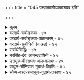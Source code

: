 +++
title = "045 यत्त्वाकाशोऽवकाशप्रद इति"

+++
<details><summary>मूलम्</summary>

यत्त्वाकाशोऽवकाशप्रद इति कथितं शास्त्रतस्तत्र याऽसावन्योन्यं(न्य) स्पर्शभाजां विहतिरिह न सा प्राच्यतत्त्वेष्विव स्यात् ।  
इत्यैदंपर्यमूह्यं न यदि कथमिवान्येषु लभ्योऽवकाशः सिद्धादेः स्वप्रभावाज्जल इव कथितो युज्यते मज्जनादिः ॥ ४५ ॥
</details>

<details><summary>वरदार्य-सर्वाङ्कषा - ४५</summary>

शरीरोपादानभूतानां पञ्चभूतानामसाधारणकार्यगणनप्रकरणे, ‘पृथिव्याः धारणम्, जलस्य आप्यायनम्, तेजसः पाचनम्, वायोः शोषणम्, आकाशस्य अवकाशदानम्' इत्यादि तत्तत्प्रकरणेषु श्रूयते । भुक्तस्यान्नस्य 



[[92]]

[आकाशानुमानान्तरनिरासः ] 

45. 

यत्त्वाकाशोऽवकाशप्रद इति कथितं शास्त्रतः, तत्र याऽसौ 

अन्योन्यस्पर्शभाजां विहतिरिह, न सा प्राच्यतत्त्वेष्विव स्यात् । इत्यैदम्पर्यमूह्यं, न यदि, कथमिवान्येषु लभ्योऽवकाशः 

सिद्धादेः स्वप्रभावाज्जल इव कथितो युज्यते मज्जनादिः ॥45॥ 

गलद्वाराऽन्तर्गमनाद्यर्थमाकाशस्यावश्यकत्वात् अवकाशदानमाकाशस्य कार्यमित्यर्थः । निष्क्रमणम्, प्रवेशनमपि अवकाशदानस्य रूपान्तरम् । अतः कार्येण कारणानुमानस्य सर्वसंमतत्वात्, निष्क्रमणादिकार्येण तद्धेतोराकाशस्यानुमाने का हानिः ? इत्याशङ्कामनूद्य परिहरति - यत्त्वित्यादिना । यत्तु आकाशः अवकाशप्रदः इति शास्त्रतः कथितम्, अत्र 'शरीरेष्ववकाशं च नभः कुर्यात्तथा परः' इति शास्त्रमानन्ददायिन्यामुदाहृतम् । **तत्र** = तद्विषये **इति** = **एवंप्रकाऐदम्पर्यम्** = तात्पर्यम् **ऊह्यम्** = ऊहनीयम् । एवंप्रकारमिति कोऽयं प्रकार : ? इत्यत्राह - स्पर्शभाजां या असौ अन्योन्यं विहतिः, सा प्राच्यतत्त्वेष्विव इह न स्यात् इति ऐदंपर्यमूह्यमित्यन्वयः । ' स्पर्शवतां सप्रतिघत्वम् **'** = स्पर्शवन्तः घटपटादयः एककालैकदेशावच्छेदेन न मिलन्ति । द्वौ घटौ, घटपटौ वा एकस्मिन् देशे एकस्मिन् काले स्थातुं न प्रभवतः। तथा मेलने परस्परम् आघातः स्यादिति नियमः । सेयं व्याहतिः आकाशापेक्षया **प्राच्यानि** = एतदनन्तरपूर्वाणि यानि तत्त्वानि स्पर्शवन्ति वाय्वग्निजलपृथिवीरूपाणि, तेष्विव आकाशे न **स्यात्** = न भवति, आकाशे स्पर्शाभावात् इति **बोधनाय** = आकाशस्य सर्वत्रावकाशो वर्तत इति ज्ञापनार्थम् 'आकाशोऽवकाशप्रदः' इत्युच्यते, न तु तेनाकाशानुमानमिष्टम् । न **यदि** = एवमनङ्गीकारे **अन्येषु** = आकाशात् प्राक्तनेषु महदहङ्कारादिषु अवकाशः कथमिव लभ्यः ? तेषामपि स्पर्शशून्यत्वात् परस्परं सप्रतिघत्वाभावात् अवकाशप्रदत्वं वर्तते । अतः आकाश एक एव अवकाशप्रद इति न युक्तम् ॥ 

[[1]]

ननु सिद्धपुरुषाः जले भूमावपि निमज्जन्तीति वदन्ति । भूमेः सिद्धपुरुषदेहस्य च स्पर्शवत्त्वात् सप्रतिघत्वमवर्जनीयमिति, उक्तशास्त्रं कथं प्रमाणम् ? कथं वा भूमौ निमज्जनमिति चेत्, तत्राह - सिद्धादेरित्यादि । आदिना तत्तुल्याः देवाः गृह्यन्ते । तेषां **स्वप्रभावात्** = सिद्धानां योगाभ्यासादिजन्यात् प्रभावात्, देवानां धर्मविशेषवशात् जले **इव** =जले यथा सर्वेषां मज्जनम्, तथा भूमावपि **मज्जनादिः** = निमज्जनम्, उन्मज्जनं च **कथितः** = योगशास्त्रेषु अभिहितः युज्यते । स न सहजः । अतः नोक्तनियमविरोधः । 'सर्वे नियमाः सापवादाः' इत्यस्त्याभाणकः । वह्नेर्दाहकत्वं स्वभावस्सर्वविदितः । मणिमन्त्रौषधादिप्रयोगे दाहो न भवति । अत एव नियमानां सर्वेषामपि आदौ 'असति विरोधे ' इति योजयन्ति । यथा 'सर्वं वाक्यं सावधारणम्” इति नियमस्य ‘असति विरोधे सर्वं वाक्यं सावधारणम्' इत्येवार्थः । अतः प्रकृते आकाशस्य नानुमानात्सिद्धिः । अस्माभिः जले मज्जनवेलायां जलस्य द्रवत्वेन जलावयवानां पार्श्वतो गमनात् सप्रतिघत्वनियमस्य यथापवादः, तथा पृथिव्यादौ योगजप्रभावात् नियमस्यापवाद इति भावः । तथा च निष्क्रमणादिलिङ्गैरपि नाकाशानुमानसंभवः, किन्तु श्रुत्यैवाकाशसिद्धिः ॥ ४५ ॥
</details>

<details><summary>वरदार्य-सर्वाङ्कषा-पाठान्तरम् - ४५</summary>

शरीरोपादानभूतानां पञ्चभूतानामसाधारणकार्यगणनप्रकरणे, 'पृथिव्याः धारणम्‌, जलस्य आप्यायनम्‌, तेजसः पाचनम्‌, वायोः शोषणम्‌, आकाशस्य अवकाशदानम्‌' इत्यादि तत्तत्प्रकरणेषु श्रूयते । भूक्तस्यान्नस्य गलद्वाराऽन्तर्गमनाद्यर्थपाकाशस्यावश्यकत्वात्‌ अवकाशदानमाकाशस्य कार्यमित्यर्थः । निष्क्रमणम्‌, प्रवेशनमपि अवकाशदानस्य रूपान्तरम्‌ । अतः कार्येण कारणानुमानस्य सर्वसंमतत्वात्‌, निष्क्रमणादिकार्येण तद्धेतोराकाशस्यानुमाने का हानिः? इत्याशङ्कामनूद्य परिहरति - यत्त्वित्यादिना । यत्तु आकाशः अवकाशप्रदः इति शास्त्रतः कथितम्‌, अत्र 'शरीरेष्ववकाशं च नभः कुर्यात्तथा परः' इति शास्त्रमानन्ददायिन्यामुदाहृतम्‌ । तत्र = तद्विषये इति = एवंप्रकारम् ऐदम्पर्यम्‌ = तात्पर्यम्‌ ऊह्यम्‌ = ऊहनीयम्‌ । एवंप्रकारमिति कोऽयं प्रकारः? इत्यत्राह ~ स्पर्शभाजां या असौ अन्योन्यं विहतिः, सा प्राच्यतत्त्वेष्विव इह न स्यात्‌ इति ऐदंपर्यमृह्यमित्यन्वयः । 'स्पर्शवतां सप्रतिघत्वम्‌' = स्पर्शवन्तः घटपटादयः एककालैकदेशावच्छेदेन न मिलन्ति । द्वौ घटौ, घटपटौ वा एकस्मिन्‌ देशे एकस्मिन्‌ काले स्थातुं न प्रभवतः । तथा मेलने परस्परम्‌ आघातः स्यादिति नियमः । सेयं व्याहतिः आकाशापेक्षया प्राच्यानि = एतदनन्तरपूर्वाणि यानि तत्त्वानि स्पर्शवन्ति वाय्वग्निजलपृथिवीरूपणि, तेष्विव आकाशे न स्यात्‌ = न भवति, आकाशे स्पर्शाभावात्‌ इति बोधनाय = आकाशस्य सर्वत्रावकाशो वर्तत इति ज्ञापनार्थम्‌ 'आकाशोऽवकाशप्रदः' इत्युच्यते, न तु तेनाकाशानुमानमिष्टम्‌ । न यदि = एवमनङ्गीकारे अन्येषु = आकाशात्‌ प्राक्तनेषुं महदहङ्कारादिषु अवकाशः कथमिव लभ्यः? तेषामपि स्पर्शशून्यत्वात्‌ परस्परं सप्रतिघत्वाभावात्‌ अवकाशप्रदत्वं वर्तते । अतः आकाश एक एव अवकाशप्रद इति न युक्तम्‌ ॥   
ननु सिद्धपुरुषाः जले भूमावपि निमज्जन्तीति वदन्ति । भूमेः सिद्धपुरुषदेहस्य च स्पर्शवत्त्वात्‌ सप्रतिघत्वमवर्जनीयमिति, उक्तशास्त्रं कथं प्रमाणम्‌? कथं वा भूमौ निमज्जनमिति चेत्‌, तत्राह - सिद्धादेरित्यादि । आदिना तत्तुल्याः देवाः गृह्यन्ते । तेषां स्वप्रभावात्‌ = सिद्धानां योगाभ्यासादिजन्यात्‌ प्रभावात्‌, देवानां धर्मविशेषवशात्‌ जले इव = जले यथा सर्वेषां मज्जनम्‌, तथा भूमावपि मज्जनादिः = निमज्जनम्‌, उन्मज्जनं च कथितः = योगशासस्त्रेषु अभिहितः युज्यते । स न सहजः । अतः नोक्तनियमविरोधः । 'सर्वे नियमाः सापवादाः' इत्यस्त्याभाणकः । वह्नेर्दाहकत्वं स्वभावस्सर्वविदितः । मणिमन्त्रौषधादिप्रयोगे दाहो न भवति । अत एव नियमानां सर्वेषामपि आदौ 'असति विरोधे' इति योजयन्ति । यथा 'सर्वं वाक्यं सावधारणम्‌' इति नियमस्य 'असति विरोधे सर्वं वाक्यं सावधारणम्‌' इत्येवार्थः । अतः प्रकृते आकाशस्य नानुमानात्सिद्धिः । अस्माभिः जले मज्जनवेलायां जलस्य द्रवत्वेन जलावयवानां पर्श्वतो गमनात्‌ सप्रतिघत्वनियमस्य यथापवादः, तथा पृथिव्यादौ योगजप्रभावात्‌ नियमस्यापवाद इति भावः । तथा च निष्क्रमणादिलिङ्गैरपि नाकाशानुमानसंभवः, किन्तु श्रुत्यैवाकाशसिद्धिः ॥ ४५ ॥
</details>

<details><summary>वरदार्य-सुबोधिनी (कन्नड) - ४५</summary>

पञ्च भूतगळिन्द आद मानव शरीरदल्लि आकाश अवकाशवन्नु कल्पि सुत्तदॆ ऎन्दु शास्त्रगळल्लि हेळिरुवुदरिन्दलू, प्रवेश निर्गमनादिगळिन्दलू आकाशवन्नु अनुमान माडुवुदरल्लि तप्पेनु? ऎम्ब प्रश्नॆगॆ उत्तरवन्नु हेळुत्तारॆ आकाशः अवकाशप्रदः इति शास्त्रतः यत्तु कथितं, तत्र स्पर्शभाजां अनन्यं या अस् विहतिः, सा प्राच्यतन इह न स्यात्, इति ऐदम्पर्यं ऊहूं आकाशवु अवकाशवन्नु कल्पिसुत्तदॆ ऎन्दु शास्त्रदिन्द यावुदॊन्दु हेळ ल्पट्टित्तो, आ विषयदल्लि स्पर्शवन्नुळ्ळ पदार्थगळिगॆ परस्पर घर्षणॆ यागुवुदॆम्ब याव ऒन्दु प्रसिद्ध न्यायविदॆयो, अन्तह घर्षणॆ मुन्दिन पृथिव्यादि तत्त्वगळल्लिरुवन्तॆ ई आकाशदल्लि आगुवुदिल्ल ऎन्दु तात्पर्यवन्नु ऊहिसतक्कद्दु. स्पर्शवुळ्ळ ऎरडु पदार्थगळु ऒन्दे जागदल्लि बन्दरॆ परस्पर घर्षणॆ अनिवार्य ऎम्ब सर्व प्रसिद्धवाद नियम आकाशक्कॆ स्पर्शविल्लवाद्दरिन्द अन्वयिसुवुदिल्ल ऎन्दु भाव.

न यदि, अन्नोष्टु अवकाशः कथं लभ्य आकाशदिन्दले अव काश सिगुत्तदॆ ऎन्दरॆ, उळिद तत्त्वगळल्लि अवकाश दॊरॆयलु हेगॆ साध्य?

60

- 46-

[आकाश आवरणाभावरूपवल्ल]

[श्लोक 46

सद्रूपेणैव भानान्न भवति वरणाभावमात्रं विहायः संसर्गाभावमात्रं न च भवति यतो नास्ति संसर्गिभोधः।

सृष्टिक्रमदल्लि अहङ्कारद सृष्टिय अनन्तरवे आकाशद सृष्टि यागुत्तदॆ. आकाशवे अवकाशकल्पनॆगॆ कारणवादरॆ, अहङ्कारादि हिन्दिन तत्त्वगळल्लि अवकाश दॊरॆयदे घर्षणॆयागबेकागुत्तदॆ. आद्दरिन्द अव काशकार्यदिन्द आकाशद अनुमान साध्यविल्ल.

सिद्धपुरुषरु भूमियॊळगॆ प्रवेशमाडबल्लरॆन्दु योगशास्त्रदल्लि हेळिरुवुदरिन्द स्पर्शवत्ताद ऎरडु वस्तुगळु ऒन्दुकडॆ सेरलु साध्यविल्ल ऎन्दु हेळिद्दु सरियल्ल ऎम्ब आक्षेपक्कॆ उत्तर हेळुत्तारॆ - सिद्धादे कथितः मज्जनादिः स्वप्रभावात् जल इव युज्यते सिद्धरु मुन्तादवरिगॆ हेळिरुव भूमियल्लि मुळुगुवुदु मुन्ताद क्रियॆगळु इतररु नीरिनल्लि मुळुगुवन्तॆ अवर तपःप्रभावदिन्द युक्तवागुत्तदॆ.

नीरु स्पर्शवत्ताद द्रव्यवादरू नावु मुळुगुवुदक्कॆ अवकाश कॊडुवन्तॆ सिद्धरिगॆ तपः प्रभावदिन्द भूमियू अवकाश कॊडुत्तदॆ. इदरिन्द हिन्दॆ हेळिद सामान्य नियमक्कॆ याव विरोधवू इल्ल ॥ ४५ ।
</details>

<details><summary>सर्वार्थसिद्धिः - ४५</summary>

ननु शरीरादिष्वाकाशोऽवकाशदानेनोपकरोतीति तत्तच्छास्त्रसिद्धम् ; अतोऽस्य निष्क्रमणादिलिङ्गत्वं ग्राह्यम् । तदिदमनुभाषते यत्त्विति ॥ शास्त्राभिप्रेतमस्योपकारकत्वं शिक्षयति - तत्रेति । पृथिव्यादिचतुष्कस्येव स्पर्शवत्प्रतिघाति त्वमाकाशस्य नास्ति ; तत्पूर्वेषामिवाहङ्कारादितत्त्वानाम् । अतः प्राणिसञ्चारादिप्रतिघातकत्वाभावादस्योपकारकत्वकथनमिति तात्पर्यं निपुणनिरूपणीयम् । न ह्याकाशेन देयमवकाशाख्यं द्रव्यान्तरमस्तीति भावः । आकाश एव तर्ह्यवकाशः स्यादित्यत्राह - यदीति । अस्पर्शत्वाविशेषान्महदादिप्रदेशानामप्यवकाशत्वं ग्राह्यम् । ननु स्पर्शवतां मिथःप्रतिघातकत्वनियमो नास्ति, भूमावुन्मज्जति निमज्जतीत्यादिसिद्धप्रतिपादनादित्यत्राह - सिद्धादेरिति । अनेन जन्मौषधिमन्त्रतप-स्समाधिभूतसिद्धिमतां तत्तदुपष्टब्धानां च संग्रहः । जलदृष्टान्तेन विभज्य प्रवेशनं पुनश्शाघ्रसंभेदश्च सूच्यते । केचित्तु सिद्धादीनां प्रभावविशेषेण भूम्यादिषु प्रवेशप्रतिघात एव नास्तीति मन्यन्ते काचादिषु नीरन्ध्रेषु नयनप्रभादेरिवेति ॥ ४५ ॥ इत्यवकाशनिरूपणम् ॥
</details>

<details><summary>नरसिंह-देवः आनन्ददायिनी - ४५</summary>

पूर्वाक्षेपेण संगतिमाह - नन्विति । शास्त्रेति ।  
शरीरेष्ववकाशं च नभः कुर्यात्तथा परः ।  
इति शास्त्रसिद्धमित्यर्थः । अतोऽस्य निष्क्रमणादीति । (ननु) आकाशस्य शास्त्रसिद्धत्वात् कथं निष्क्रमणादिलिङ्गत्वमिति चेत्; न; निष्क्रमणादिलिङ्गत्वं निष्क्रमणादिकारणत्वमेवेत्यर्थः । पृथिव्यादीति । तथा च प्रतिघातकत्वाभावमात्रान्न तद्धेतुत्वमित्यर्थः । नन्ववकाशाख्यस्य कस्यचिद्द्रव्यस्य तद्धेतुत्वे तद्द्वारा तद्धेतुत्वमाकाशस्यास्तु इत्यत्राह - न ह्याकाशेनेति । नन्ववकाश इत्याकाशादिदेयद्रव्यान्तरं माऽस्तु, तथाऽपि तस्य निष्क्रमणादिहेतुत्वमवश्यं वाच्यम् । तथा च आकाश एवावकाशोऽस्तु; तथा (एवं)च आकाशस्य निष्क्रमणलिङ्गकत्वं युक्तमित्यत्राह - आकाश एव तर्हीति । आकाशाभावस्थलेऽप्यवकाशसत्त्वान्नाकाशस्यावकाशत्वम् । अप्रतिघातकत्वमात्रेणाकाशस्य तत्त्वे महदादीनामपि तथात्वात्तत्त्वप्रसङ्गादि(ङ्ग इ)ति भावः । ननु -  
सिद्धयोगस्तदा(था)भूमावुन्मज्जति निमज्जति ।  
इति योगरहस्यादावुक्तेः स्पर्शवद्द्रव्यस्यापि प्रतिघातकत्वनियमो नास्तीत्याशङ्क्य परिहरति - ननु स्पर्शवतामिति । तदुपष्टब्धानामिति । तादृशोपष्टम्भवतां (दृगौषधवतां) तदनुगृहीतानां चेत्यर्थः । विभागसम्भेदौ विनैव विवक्षा(पक्षा)न्तरमाह - केचित्त्विति ॥ ४५ ॥  
 अवकाशनिरूपणम्
</details>

<details><summary>उत्तमूरु-वीरराघवः अलभ्यलाभः - ४५</summary>

ननु यद्याकाशस्य क्रियाहेतुत्वं न स्यात्, आकाशोऽवकाशप्रद इति कथमुच्यते । न्यायदर्शनेऽपि (३-१) ''गन्धक्लेदपाकव्यूहावकाशदानेभ्यः पाञ्चभौतिकं शरीरम्' इति अवकाशप्रदत्वमुपक्षिप्तमित्यत्राह यत्त्विति । चतुर्णां भूतानां प्रतिघातकत्वादवकाशप्रदत्वं नास्ति । तदभावेऽवकाश इत्येतावानेव तदर्थः । आकाशोत्पत्तेः प्राक्, तथा आकाशं विना प्रकृतिमहदहंकारादिमात्रं यत्र, तत्र चावकाशस्य चलनादेरिष्टत्वात् । अयं श्लोकार्थः – शास्त्रतः - शास्त्रे आकाशोऽवकाशप्रद इति यत् । कथितं कथनं वाक्प्रयोगः, तत्र इत्यैदम्पर्यमूह्यमित्यन्वयः । एतदर्थपरत्वं तर्क्यमित्यर्थः । तमेवार्थमाह याऽसावित्यादिना । स्पर्शभाजां चतुर्णां वायुतेजोजलमहीरूपाणां भूतानामन्योन्यप्रतिघातित्वमस्ति । तत् आकाशोत्पत्तेः प्राक्स्थितेषु तत्त्वेष्विवाऽऽकाशेऽपि नास्तीति । तथा च तत्राऽऽकाशपदमाकाशपर्यन्तसर्वतत्त्वपरम् । इदमेवोपपादयति नयदीति । न यदि = अन्यथा, अन्येषु प्रकृतिमहदादिमात्रेषु अवकाशः स्थितः कथं निर्वाह्य इति । ननु चतुर्णां भूतानामप्यवकाशप्रदत्वमस्ति, सिद्धो वा योगी वा भूमौ निमज्जति उन्मज्जति हीत्यत्राह सिद्धेति । यथा जले मज्जन्तो वयं जलमपसार्य तत्र प्रविशामः, तथा सिद्धादयो भूमावपि तदवयवान् अपनीयैव मज्जनादि कुर्वन्ति, स्वप्रभावात् । अतिवेगात्तु तत्रापनयनांशादर्शनमस्माकम् । आकाशान्तपदार्थस्थले तु एवं तत्तदंशापनयनं नास्ति, किं तु अप्रतिघातस्वभावादनपनीयैव गतिरिति विशेषः । इत्यादि सिद्धप्रतिपादनादिति । इत्युन्मज्जनादिकर्तृतया सिद्धपुरुषादेः प्रतिपादनादित्यर्थः । जन्मेति । ''जन्मौषधिमन्त्रतपस्समाधिः सिद्धयः'' इति योगसूत्रम् (४-१) । भूतेति जातेत्यर्थकम् । पक्षान्तरमाह केचित्त्विति । अणिमादिशक्तिसंपत्त्या आकाशादिगतात्यल्परन्ध्रांशे सिद्धादिशरीरप्रवेशः काव्यादौ दृष्टेरिवेति प्रथमपक्षः । निरवयवे तु ब्रह्मादौ रन्ध्रवर्णनानुपपत्त्या अप्रतिघातपक्ष एवाऽऽदरणीयः ॥४५॥
</details>

<details><summary>वाधूल-श्रीनिवासः गूढार्थ-विवृतिः - ४५</summary>

सिद्धादेरिति [आदि?] शब्दार्थः तदुपष्टब्धानामित्यनेन दर्शितः ॥ ४५ ॥
</details>

<details><summary>सौम्य-वरद-रामानुज-गूढार्थ-प्रकाशः - ४५</summary>

प्रतिघातित्वाभावे दृष्टान्तमाह - तत्पूर्वेषामिति । तदुपष्टब्धानामिति । वस्त्राभरणादीनामित्यर्थः । काचादिषु चेति । अत्र चकारो भिन्नक्रमः । नीरन्ध्रेष्वपीति । अपिरत्र विरोधसूचकः ॥ ४५ ॥
</details>








